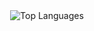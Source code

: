 
<div align="center">
    <img src="https://github-readme-stats-seven-chi-58.vercel.app/api/top-langs/?username=JeremyVerweij&langs_count=20&layout=donut&theme=radical" alt="Top Languages">
</div>
